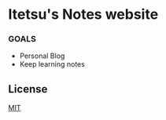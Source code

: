 # Itetsu's Notes website

### GOALS

* Personal Blog
* Keep learning notes

## License

[MIT](http://opensource.org/licenses/MIT)
